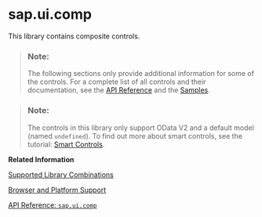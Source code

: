 <!-- loio0cbbeba6fa6c45e4a339bc75d56299a2 -->

# sap.ui.comp

This library contains composite controls.

> ### Note:  
> The following sections only provide additional information for some of the controls. For a complete list of all controls and their documentation, see the [API Reference](https://ui5.sap.com/#/api) and the [Samples](https://ui5.sap.com/#/controls). 

> ### Note:  
> The controls in this library only support OData V2 and a default model \(named `undefined`\). To find out more about smart controls, see the tutorial: [Smart Controls](../03_Get-Started/smart-controls-64bde9a.md).

**Related Information**  


[Supported Library Combinations](../02_Read-Me-First/supported-library-combinations-363cd16.md "SAPUI5 provides a set of JavaScript and CSS libraries, which can be combined in an application using the combinations that are supported.")

[Browser and Platform Support](../02_Read-Me-First/browser-and-platform-support-74b59ef.md "Browser and platform support for the SAPUI5 libraries on iOS, Android, macOS, and Windows platforms.")

[API Reference: `sap.ui.comp`](https://ui5.sap.com/#/api/sap.ui.comp)

